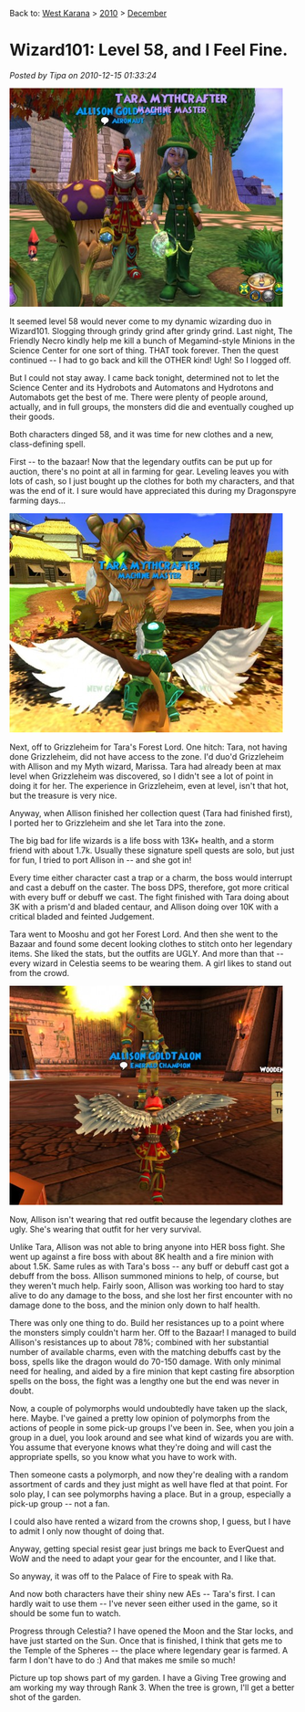 Back to: [West Karana](/posts/westkarana.md) > [2010](/posts/2010/westkarana.md) > [December](./westkarana.md)
# Wizard101: Level 58, and I Feel Fine.

*Posted by Tipa on 2010-12-15 01:33:24*

[![](../../../uploads/2010/12/WizardGraphicalClient-2010-12-15-00-52-54-31-480x383.jpg "Allison and Tara")](../../../uploads/2010/12/WizardGraphicalClient-2010-12-15-00-52-54-31.jpg)

It seemed level 58 would never come to my dynamic wizarding duo in Wizard101. Slogging through grindy grind after grindy grind. Last night, The Friendly Necro kindly help me kill a bunch of Megamind-style Minions in the Science Center for one sort of thing. THAT took forever. Then the quest continued -- I had to go back and kill the OTHER kind! Ugh! So I logged off.

But I could not stay away. I came back tonight, determined not to let the Science Center and its Hydrobots and Automatons and Hydrotons and Automabots get the best of me. There were plenty of people around, actually, and in full groups, the monsters did die and eventually coughed up their goods.

Both characters dinged 58, and it was time for new clothes and a new, class-defining spell.

First -- to the bazaar! Now that the legendary outfits can be put up for auction, there's no point at all in farming for gear. Leveling leaves you with lots of cash, so I just bought up the clothes for both my characters, and that was the end of it. I sure would have appreciated this during my Dragonspyre farming days...

[![](../../../uploads/2010/12/WizardGraphicalClient-2010-12-14-22-38-49-60-480x384.jpg "Forest Lord")](../../../uploads/2010/12/WizardGraphicalClient-2010-12-14-22-38-49-60.jpg)

Next, off to Grizzleheim for Tara's Forest Lord. One hitch: Tara, not having done Grizzleheim, did not have access to the zone. I'd duo'd Grizzleheim with Allison and my Myth wizard, Marissa. Tara had already been at max level when Grizzleheim was discovered, so I didn't see a lot of point in doing it for her. The experience in Grizzleheim, even at level, isn't that hot, but the treasure is very nice.

Anyway, when Allison finished her collection quest (Tara had finished first), I ported her to Grizzleheim and she let Tara into the zone.

The big bad for life wizards is a life boss with 13K+ health, and a storm friend with about 1.7k. Usually these signature spell quests are solo, but just for fun, I tried to port Allison in -- and she got in! 

Every time either character cast a trap or a charm, the boss would interrupt and cast a debuff on the caster. The boss DPS, therefore, got more critical with every buff or debuff we cast. The fight finished with Tara doing about 3K with a prism'd and bladed centaur, and Allison doing over 10K with a critical bladed and feinted Judgement. 

Tara went to Mooshu and got her Forest Lord. And then she went to the Bazaar and found some decent looking clothes to stitch onto her legendary items. She liked the stats, but the outfits are UGLY. And more than that -- every wizard in Celestia seems to be wearing them. A girl likes to stand out from the crowd.

[![](../../../uploads/2010/12/WizardGraphicalClient-2010-12-14-23-57-04-64-480x384.jpg "Allison and Ra")](../../../uploads/2010/12/WizardGraphicalClient-2010-12-14-23-57-04-64.jpg)

Now, Allison isn't wearing that red outfit because the legendary clothes are ugly. She's wearing that outfit for her very survival.

Unlike Tara, Allison was not able to bring anyone into HER boss fight. She went up against a fire boss with about 8K health and a fire minion with about 1.5K. Same rules as with Tara's boss -- any buff or debuff cast got a debuff from the boss. Allison summoned minions to help, of course, but they weren't much help. Fairly soon, Allison was working too hard to stay alive to do any damage to the boss, and she lost her first encounter with no damage done to the boss, and the minion only down to half health.

There was only one thing to do. Build her resistances up to a point where the monsters simply couldn't harm her. Off to the Bazaar! I managed to build Allison's resistances up to about 78%; combined with her substantial number of available charms, even with the matching debuffs cast by the boss, spells like the dragon would do 70-150 damage. With only minimal need for healing, and aided by a fire minion that kept casting fire absorption spells on the boss, the fight was a lengthy one but the end was never in doubt.

Now, a couple of polymorphs would undoubtedly have taken up the slack, here. Maybe. I've gained a pretty low opinion of polymorphs from the actions of people in some pick-up groups I've been in. See, when you join a group in a duel, you look around and see what kind of wizards you are with. You assume that everyone knows what they're doing and will cast the appropriate spells, so you know what you have to work with.

Then someone casts a polymorph, and now they're dealing with a random assortment of cards and they just might as well have fled at that point. For solo play, I can see polymorphs having a place. But in a group, especially a pick-up group -- not a fan.

I could also have rented a wizard from the crowns shop, I guess, but I have to admit I only now thought of doing that.

Anyway, getting special resist gear just brings me back to EverQuest and WoW and the need to adapt your gear for the encounter, and I like that.

So anyway, it was off to the Palace of Fire to speak with Ra.

And now both characters have their shiny new AEs -- Tara's first. I can hardly wait to use them -- I've never seen either used in the game, so it should be some fun to watch.

Progress through Celestia? I have opened the Moon and the Star locks, and have just started on the Sun. Once that is finished, I think that gets me to the Temple of the Spheres -- the place where legendary gear is farmed. A farm I don't have to do :) And that makes me smile so much!

Picture up top shows part of my garden. I have a Giving Tree growing and am working my way through Rank 3. When the tree is grown, I'll get a better shot of the garden.

